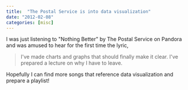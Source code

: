 ```yaml
---
title:  "The Postal Service is into data visualization" 
date: "2012-02-08"
categories: [misc]
---
```


I was just listening to "Nothing Better" by The Postal Service on Pandora and was amused to hear for the first time the lyric, 

> I've made charts and graphs that should finally make it clear.
>I've prepared a lecture on why I have to leave. 

Hopefully I can find more songs that reference data visualization and prepare a playlist!
